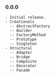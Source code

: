 ### 0.0.0
    - Initial release.
    - Creationals
      -- AbstractFactory
      -- Builder
      -- FactoryMethod
      -- Prototype
      -- Singleton
    - Structural
      -- Adapter
      -- Bridge
      -- Composite
      -- Decorator
      -- Facade
